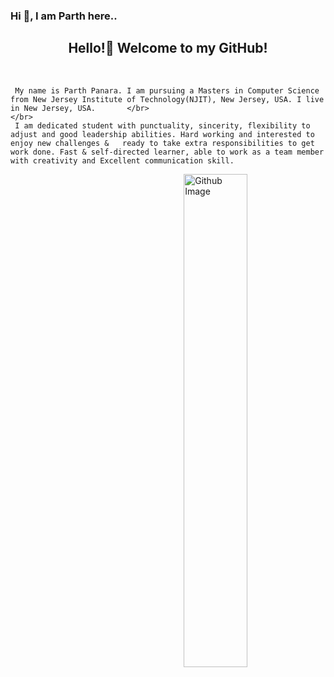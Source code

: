 ###  Hi 👋, I am Parth here..

<html>


<body>
   
   
   <div align="center">


   <h2>Hello!👋 Welcome to my GitHub!</h2><br/>

   </div>

<div class="container">
  <div class="row">
    <div class="col">
       
     My name is Parth Panara. I am pursuing a Masters in Computer Science from New Jersey Institute of Technology(NJIT), New Jersey, USA. I live in New Jersey, USA.       </br>
    </br>
     I am dedicated student with punctuality, sincerity, flexibility to adjust and good leadership abilities. Hard working and interested to enjoy new challenges &   ready to take extra responsibilities to get work done. Fast & self-directed learner, able to work as a team member with creativity and Excellent communication skill.
      

 
   
   <div class="col">
   <img width="45%" align="right" alt="Github Image" src="https://img.freepik.com/free-vector/programming-concept-illustration_114360-1351.jpg?         w=826&t=st=1663649634~exp=1663650234~hmac=9821f831ff42d2790cc942e3ef6194a385d3af18a75736d632d62d845cef38c1/">
   </div>
    </div>
 </div>
</div>

   


</body>
</html>


